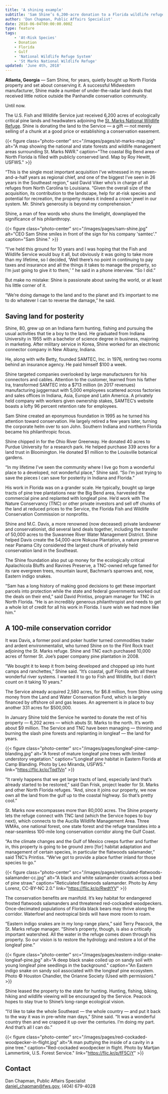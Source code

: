 ```yaml
---
title: 'A shining example'
subtitle: 'Sam Shine’s 6,200-acre donation to a Florida wildlife refuge is just the latest in a life dedicated to conservation'
author: 'Dan Chapman, Public Affairs Specialist'
date: 2018-06-04T00:00:00.000Z
type: feature
tags:
    - 'At-Risk Species'
    - Donation
    - Florida
    - Gulf
    - 'National Wildlife Refuge System'
    - 'St Marks National Wildlife Refuge'
updated: 'June 4th, 2018'
---
```


**Atlanta, Georgia** &mdash; Sam Shine, for years, quietly bought up North Florida property and set about conserving it. A successful Midwestern manufacturer, Shine made a number of under-the-radar land deals that received little notice outside the Panhandle conservation community.

Until now.

The U.S. Fish and Wildlife Service just received 6,200 acres of ecologically critical pine lands and headwaters adjoining the [St. Marks National Wildlife Refuge](https://www.fws.gov/refuge/st_marks/). Shine is donating the land to the Service &mdash; a gift &mdash; not merely selling of a chunk at a good price or establishing a conservation easement.

{{< figure class="photo-center" src="/images/pages/st-marks-map.jpg" alt="A map showing the national and state forests and wildlife management areas surrounding St. Marks NWR." caption="The coastal Big Bend area of North Florida is filled with publicly conserved land. Map by Roy Hewitt, USFWS." >}}

“This is the single most important acquisition I’ve witnessed in my seven-and-a-half years as regional chief, and one of the biggest I’ve seen in 26 years in the Southeast region,” said David Viker who’s in charge of all refuges from North Carolina to Louisiana. “Given the overall size of the acquisition, its contribution to the landscape, help for at-risk species and potential for recreation, the property makes it indeed a crown jewel in our system. Mr. Shine’s generosity is beyond my comprehension.”

Shine, a man of few words who shuns the limelight, downplayed the significance of his philanthropy.

{{< figure class="photo-center" src="/images/pages/sam-shine.jpg" alt="CEO Sam Shine smiles in front of the sign for his company 'samtec'." caption="Sam Shine." >}}

“I’ve held this ground for 10 years and I was hoping that the Fish and Wildlife Service would buy it all, but obviously it was going to take more than my lifetime, so I decided, ‘Well there’s no point in continuing to pay taxes and insurance and all the things it takes to manage the property, so I’m just going to give it to them,’ ” he said in a phone interview. “So I did.”

But make no mistake: Shine is passionate about saving the world, or at least his little corner of it.

“We’re doing damage to the land and to the planet and it’s important to me to do whatever I can to reverse the damage,” he said.

## Saving land for posterity

Shine, 80, grew up on an Indiana farm hunting, fishing and pursuing the usual activities that tie a boy to the land. He graduated from Indiana University in 1955 with a bachelor of science degree in business, majoring in marketing. After military service in Korea, Shine worked for an electronic connector company in New Albany, Indiana.

He, along with wife Betty, founded SAMTEC, Inc. in 1976, renting two rooms behind an insurance agency. He paid himself $100 a week.

Shine targeted companies overlooked by large manufacturers for his connectors and cables. Attention to the customer, learned from his father Ira, transformed SAMTEC into a $713 million (in 2017 revenues) manufacturing juggernaut with 5,000 employees scattered across factories and sales offices in Indiana, Asia, Europe and Latin America. A privately held company with workers given ownership stakes, SAMTEC’s website boasts a lofty 96 percent retention rate for employees.

Sam Shine created an eponymous foundation in 1995 as he turned his attention toward conservation. He largely retired a few years later, turning the corporate helm over to son John. Southern Indiana and northern Florida became his philanthropic focus.

Shine chipped in for the Ohio River Greenway. He donated 40 acres to Purdue University for a research park. He helped purchase 339 acres for a land trust in Bloomington. He donated $1 million to the Louisville botanical gardens.

“In my lifetime I’ve seen the community where I live go from a wonderful place to a developed, not wonderful place,” Shine said. “So I’m just trying to save the pieces I can save for posterity in Indiana and Florida.”

His work in Florida was on a grander scale. He typically, bought up large tracts of pine tree plantations near the Big Bend area, harvested the commercial pine and replanted with longleaf pine. He’d work with The Nature Conservancy (TNC) or other private investors and sell off chunks of the land at reduced prices to the Service, the Florida Fish and Wildlife Conservation Commission or nonprofits.

Shine and M.C. Davis, a more renowned (now deceased) private landowner and conservationist, did several land deals together, including the transfer of 50,000 acres to the Suwannee River Water Management District. Shine helped Davis create the 54,000-acre Nokuse Plantation, a nature preserve near Panama City considered the largest chunk of privately held conservation land in the Southeast.

The Shine foundation also put up money for the ecologically critical Apalachicola Bluffs and Ravines Preserve, a TNC-owned refuge famed for its rare evergreen trees, mountain laurel, Bachman’s sparrows and, now, Eastern indigo snakes.

“Sam has a long history of making good decisions to get these important parcels into protection while the state and federal governments worked out the deals on their end,” said David Printiss, program manager for TNC in North Florida. “He is an incredibly generous philanthropist and needs to get a whole lot of credit for all his work in Florida. I sure wish we had more like him.”

## A 100-mile conservation corridor

It was Davis, a former pool and poker hustler turned commodities trader and ardent environmentalist, who turned Shine on to the Flint Rock tract adjoining the St. Marks refuge. Shine and TNC each purchased 10,000 acres of former St. Joe’s paper company pine plantation in 2008.

“We bought it to keep it from being developed and chopped up into hunt camps and ranchettes,” Shine said. “It’s coastal, gulf Florida with all these wonderful river systems. I wanted it to go to Fish and Wildlife, but I didn’t count on it taking 10 years.”

The Service already acquired 2,580 acres, for $6.8 million, from Shine using money from the Land and Water Conservation Fund, which is largely financed by offshore oil and gas leases. An agreement is in place to buy another 331 acres for $500,000.

In January Shine told the Service he wanted to donate the rest of his property &mdash; 6,202 acres &mdash; which abuts St. Marks to the north. It’s worth about $9 million. The Service and TNC have been managing &mdash; thinning and burning the slash pine forests and replanting in longleaf &mdash; the land for years.

{{< figure class="photo-center" src="/images/pages/longleaf-pine-camp-blanding.jpg" alt="A forest of mature longleaf pine trees with limited understory vegetation." caption="Longleaf pine habitat in Eastern Florida at Camp Blanding. Photo by Leo Miranda, USFWS." link="https://flic.kr/p/Tqd1Vn" >}}

“It rarely happens that we get large tracts of land, especially land that’s already started to be restored,” said Dan Frisk, project leader for St. Marks and other North Florida refuges. “And, since it joins our property, we now own all the land from the gulf up to the coastal highway. So that’s pretty cool.”

St. Marks now encompasses more than 80,000 acres. The Shine property lets the refuge connect with TNC land (which the Service hopes to buy next), which connects to the Aucilla Wildlife Management Area. Three WMAs, one national forest, one state forest and the refuge translates into a near-seamless 100-mile long conservation corridor along the Gulf Coast.

“As the climate changes and the Gulf of Mexico creeps further and further in, this property is going to be ground zero [for] habitat adaptation and management of certain species, in particular the flatwoods salamander,” said TNC’s Printiss. “We’ve got to provide a place further inland for those species to go.”

{{< figure class="photo-center" src="/images/pages/reticulated-flatwoods-salamander-cc.jpg" alt="A black and white salamander crawls across a bed of pine straw." caption="Reticulated flatwoods salamander. Photo by Amy Lorenz, CC-BY-NC 2.0." link="https://flic.kr/p/RwdtYV" >}}

The conservation benefits are manifold. It’s key habitat for endangered frosted flatwoods salamanders and threatened red-cockaded woodpeckers. Once-decimated populations of Florida black bears may thrive along the corridor. Waterfowl and neotropical birds will have more room to roam.

“Eastern indigo snakes are in my long-range plans,” said Terry Peacock, the St. Marks refuge manager. “Shine’s property, though, is also a critically important watershed. All the water in the refuge comes down through his property. So our vision is to restore the hydrology and restore a lot of the longleaf pine.”

{{< figure class="photo-center" src="/images/pages/eastern-indigo-snake-longleaf-pine.jpg" alt="A deep black snake coiled up on sandy soil with young longleaf pine seedlings in the background." caption="An Eastern indigo snake on sandy soil associated with the longleaf pine ecosystem. Photo © Houston Chandler, the Orianne Society (Used with permission)." >}}

Shine leased the property to the state for hunting. Hunting, fishing, biking, hiking and wildlife viewing will be encouraged by the Service. Peacock hopes to stay true to Shine’s long-range ecological vision.

“I’d like to take the whole Southeast &mdash; the whole country &mdash; and put it back to the way it was in pre-white man days,” Shine said. “It was a wonderful country then and we crapped it up over the centuries. I’m doing my part. And that’s all I can do.”

{{< figure class="photo-center" src="/images/pages/red-cockaded-woodpecker-in-flight.jpg" alt="A man puttying the inside of a cavity in a pine tree." caption="Red-cockaded woodpecker in flight. Photo by Martjan Lammertink, U.S. Forest Service." link="https://flic.kr/p/fF5CiY" >}}

## Contact

Dan Chapman, Public Affairs Specialist  
[daniel_chapman@fws.gov](mailto:daniel_chapman@fws.gov), (404) 679-4028
